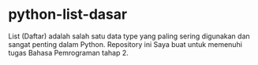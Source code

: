 # python-list-dasar

List (Daftar) adalah salah satu data type yang paling sering digunakan dan sangat penting dalam Python.
Repository ini Saya buat untuk memenuhi tugas Bahasa Pemrograman tahap 2.
